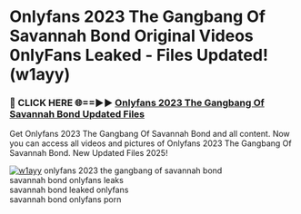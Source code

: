 # Onlyfans 2023 The Gangbang Of Savannah Bond Original Videos 0nlyFans Leaked - Files Updated! (w1ayy)

<h3>🔴 CLICK HERE 🌐==►► <a href="https://tinyurl.com/4seja8ks" rel="nofollow">Onlyfans 2023 The Gangbang Of Savannah Bond Updated Files</a></h3>

Get Onlyfans 2023 The Gangbang Of Savannah Bond and all content. Now you can access all videos and pictures of Onlyfans 2023 The Gangbang Of Savannah Bond. New Updated Files 2025!

[![w1ayy](https://i.imgur.com/EWjZXRe.gif)](https://tinyurl.com/4seja8ks)
onlyfans 2023 the gangbang of savannah bond<br>
savannah bond onlyfans leaks<br>
savannah bond leaked onlyfans<br>
savannah bond onlyfans porn